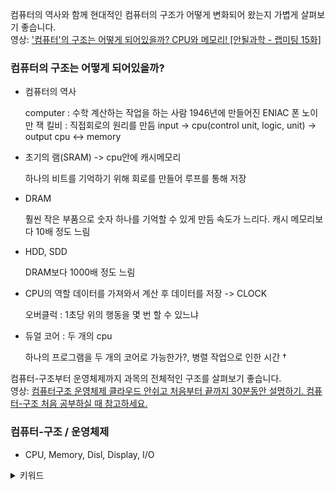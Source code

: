 컴퓨터의 역사와 함께 현대적인 컴퓨터의 구조가 어떻게 변화되어 왔는지 가볍게 살펴보기 좋습니다.  
영상: ['컴퓨터'의 구조는 어떻게 되어있을까? CPU와 메모리! [안될과학 - 랩미팅 15화]](https://youtu.be/SiC74U8aJbM)


### 컴퓨터의 구조는 어떻게 되어있을까?

- 컴퓨터의 역사

    computer : 수학 계산하는 작업을 하는 사람
    1946년에 만들어진 ENIAC
    폰 노이만
    잭 킬비 : 직접회로의 원리를 만듬
    input -> cpu(control unit, logic, unit) -> output
    cpu ↔ memory

- 초기의 램(SRAM) -> cpu안에 캐시메모리

    하나의 비트를 기억하기 위해 회로를 만들어 루프를 통해 저장

- DRAM

    훨씬 작은 부품으로 숫자 하나를 기억할 수 있게 만듬
    속도가 느리다.
    캐시 메모리보다 10배 정도 느림

- HDD, SDD

    DRAM보다 1000배 정도 느림 

- CPU의 역할 데이터를 가져와서 계산 후 데이터를 저장 -> CLOCK

    오버클럭 : 1초당 위의 행동을 몇 번 할 수 있느냐

- 듀얼 코어 : 두 개의 cpu

    하나의 프로그램을 두 개의 코어로 가능한가?, 병렬 작업으로 인한 시간 †


컴퓨터-구조부터 운영체제까지 과목의 전체적인 구조를 살펴보기 좋습니다.  
영상: [컴퓨터구조 운영체제 클라우드 안쉬고 처음부터 끝까지 30분동안 설명하기. 컴퓨터-구조 처음 공부하실 때 참고하세요.](https://youtu.be/uMyKBYF48nY)


### 컴퓨터-구조 / 운영체제

- CPU, Memory, Disl, Display, I/O

<details>
<summary>키워드</summary>
CPU, Memory, Cache Memory, 운영체제와 커널, 임베디드, 프로세스/스레드, CPU 스케줄링, 스레드 동기화, 가상메모리, 데이터 흐름 개선, 가상기억장치관리, 디스크 스케줄링, RAID, 스토리지, IP - SAN(Storage Area Network), 스토리지 가상화, HSM(Hierarchical Storage Management), FAN(File Area Network), 분산처리 시스템과 클러스터링, FT/HA, ASP(Application Service Provider), DRS(Disaster Revocery SysTem), 유틸리티 컴퓨팅, 서비스로서의 소프트웨어 SaaS, P2P(Peer to Peer), 그리디 컴퓨팅, 클라우드 컴퓨팅
</details>

